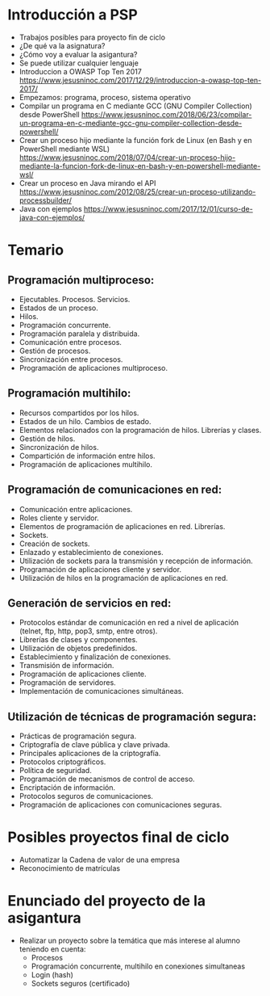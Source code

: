 # Introducción a PSP

- Trabajos posibles para proyecto fin de ciclo
- ¿De qué va la asignatura?
- ¿Cómo voy a evaluar la asigantura?
- Se puede utilizar cualquier lenguaje
- Introduccion a OWASP Top Ten 2017
https://www.jesusninoc.com/2017/12/29/introduccion-a-owasp-top-ten-2017/
- Empezamos: programa, proceso, sistema operativo
- Compilar un programa en C mediante GCC (GNU Compiler Collection) desde PowerShell
https://www.jesusninoc.com/2018/06/23/compilar-un-programa-en-c-mediante-gcc-gnu-compiler-collection-desde-powershell/
- Crear un proceso hijo mediante la función fork de Linux (en Bash y en PowerShell mediante WSL)
https://www.jesusninoc.com/2018/07/04/crear-un-proceso-hijo-mediante-la-funcion-fork-de-linux-en-bash-y-en-powershell-mediante-wsl/
- Crear un proceso en Java mirando el API
https://www.jesusninoc.com/2012/08/25/crear-un-proceso-utilizando-processbuilder/
- Java con ejemplos
https://www.jesusninoc.com/2017/12/01/curso-de-java-con-ejemplos/

# Temario

## Programación multiproceso:
 -	Ejecutables. Procesos. Servicios.
 -	Estados de un proceso.
 -	Hilos.
 -	Programación concurrente.
 -	Programación paralela y distribuida.
 -	Comunicación entre procesos.
 -	Gestión de procesos.
 -	Sincronización entre procesos.
 -	Programación de aplicaciones multiproceso.

## Programación multihilo:
 -	Recursos compartidos por los hilos.
 -	Estados de un hilo. Cambios de estado.
 -	Elementos relacionados con la programación de hilos. Librerías y clases.
 -	Gestión de hilos.
 -	Sincronización de hilos.
 -	Compartición de información entre hilos.
 -	Programación de aplicaciones multihilo.

## Programación de comunicaciones en red:
 -	Comunicación entre aplicaciones.
 -	Roles cliente y servidor.
 -	Elementos de programación de aplicaciones en red. Librerías.
 -	Sockets.
 -	Creación de sockets.
 -	Enlazado y establecimiento de conexiones.
 -	Utilización de sockets para la transmisión y recepción de información.
 -	Programación de aplicaciones cliente y servidor.
 -	Utilización de hilos en la programación de aplicaciones en red.

## Generación de servicios en red:
 -	Protocolos estándar de comunicación en red a nivel de aplicación (telnet, ftp, http, pop3, smtp, entre otros).
 -	Librerías de clases y componentes.
 -	Utilización de objetos predefinidos.
 -	Establecimiento y finalización de conexiones.
 -	Transmisión de información.
 -	Programación de aplicaciones cliente.
 - Programación de servidores.
 -	Implementación de comunicaciones simultáneas.

## Utilización de técnicas de programación segura:
 -	Prácticas de programación segura.
 -	Criptografía de clave pública y clave privada.
 -	Principales aplicaciones de la criptografía.
 -	Protocolos criptográficos.
 -	Política de seguridad.
 -	Programación de mecanismos de control de acceso.
 -	Encriptación de información.
 -	Protocolos seguros de comunicaciones.
 -	Programación de aplicaciones con comunicaciones seguras.

# Posibles proyectos final de ciclo

- Automatizar la Cadena de valor de una empresa
- Reconocimiento de matrículas

# Enunciado del proyecto de la asigantura

- Realizar un proyecto sobre la temática que más interese al alumno teniendo en cuenta:
  - Procesos
  - Programación concurrente, multihilo en conexiones simultaneas
  - Login (hash)
  - Sockets seguros (certificado)
